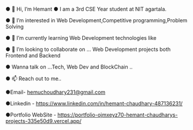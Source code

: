 ● 👋 Hi, I’m Hemant
● I am a 3rd CSE Year student at NIT agartala.

● 👀 I’m interested in Web Development,Competitive programming,Problem Solving 

● 🌱 I’m currently learning Web Development technologies like 

● 💞️ I’m looking to collaborate on ... Web Development projects both Frontend and Backend

● Wanna talk on ...Tech, Web Dev and BlockChain ..  

● 📫 Reach out to me.. 

●Email- hemuchoudhary231@gmail.com

●Linkedin - https://www.linkedin.com/in/hemant-chaudhary-487136231/

●Portfolio WebSite - https://portfolio-ojmxeyz70-hemant-chaudharys-projects-335e50d9.vercel.app/

<!---
HemantChaudhary1/HemantChaudhary1 is a ✨ special ✨ repository because its `README.md` (this file) appears on your GitHub profile.
You can click the Preview link to take a look at your changes.
--->
